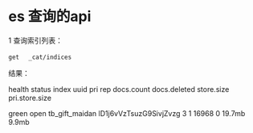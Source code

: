 # es 查询的api



1 查询索引列表：

```get  ```   ```_cat/indices ```

结果：

health status index  uuid pri rep docs.count docs.deleted store.size pri.store.size

green open   tb_gift_maidan                  lD1j6vVzTsuzG9SivjZvzg 3 1   16968      0  19.7mb   9.9mb




